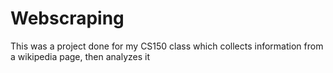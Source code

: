 # Webscraping
This was a project done for my CS150 class which collects information from a wikipedia page, then analyzes it
